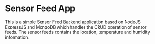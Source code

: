 # Sensor Feed App

This is a simple Sensor Feed Backend application based on NodeJS, ExpressJS and MongoDB which handles the CRUD operation of sensor feeds.
The sensor feeds contains the location, temperature and humidity information.
